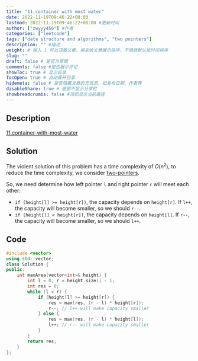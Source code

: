 ```yaml
---
title: "11.container with most water"
date: 2022-11-19T09:46:22+08:00
lastmod: 2022-11-19T09:46:22+08:00 #更新时间
author: ["zwyyy456"] #作者
categories: ["leetcode"]
tags: ["data structure and algorithms", "two pointers"]
description: "" #描述
weight: # 输入 1 可以顶置文章，用来给文章展示排序，不填就默认按时间排序
slug: ""
draft: false # 是否为草稿
comments: false #是否展示评论
showToc: true # 显示目录
TocOpen: true # 自动展开目录
hidemeta: false # 是否隐藏文章的元信息，如发布日期、作者等
disableShare: true # 底部不显示分享栏
showbreadcrumbs: false #顶部显示当前路径
---
```

## Description
[11.container-with-most-water](https://leetcode.com/problems/container-with-most-water/)

## Solution
The violent solution of this problem has a time complexity of $O(n^2)$, to reduce the time complexity, we consider [two-pointers](https://zwyyy456.vercel.app/posts/tech/two-pointers).

So, we need determine how left pointer `l` and right pointer `r` will meet each other:
- `if (height[l] >= height[r])`, the capacity depends on `height[r]`. If `l++`, the capacity will become smaller, so we should `r--`.
- `if (height[l] < height[r])`, the capacity depends on `height[l]`. If `r--`, the capacity will become smaller, so we should `l++`.

## Code
```cpp
#include <vector>
using std::vector;
class Solution {
public:
    int maxArea(vector<int>& height) {
        int l = 0, r = height.size() - 1;
        int res = 0;
        while (l < r) {
            if (height[l] >= height[r]) {
                res = max(res, (r - l) * height[r]);
                r--; // l++ will make capacity smaller
            } else {
                res = max(res, (r - l) * height[l]);
                l++; // r-- will make capacity smaller
            }
        }
        return res;
    }
};
```

